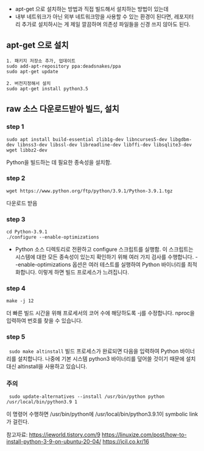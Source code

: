 
- apt-get 으로 설치하는 방법과 직접 빌드해서 설치하는 방법이 있는데 
- 내부 네트워크가 아닌 외부 네트워크망을 사용할 수 있는 환경이 된다면, 레포지터리 추가로 설치하시는 게 제일 깔끔하며 의존성 파일들을 신경 쓰지 않아도 된다.


## apt-get 으로 설치 

```
1. 패키지 저장소 추가, 업데이트
sudo add-apt-repository ppa:deadsnakes/ppa
sudo apt-get update

2. 버전지정해서 설치 
sudo apt-get install python3.5
```

## raw 소스 다운로드받아 빌드, 설치

### step 1
```
sudo apt install build-essential zlib1g-dev libncurses5-dev libgdbm-dev libnss3-dev libssl-dev libreadline-dev libffi-dev libsqlite3-dev wget libbz2-dev
```
Python을 빌드하는 데 필요한 종속성을 설치함.


### step 2
```
wget https://www.python.org/ftp/python/3.9.1/Python-3.9.1.tgz
```
다운로드 받음 

### step 3
```
cd Python-3.9.1
./configure --enable-optimizations
```

- Python 소스 디렉토리로 전환하고 configure 스크립트를 실행함. 이 스크립트는 시스템에 대한 모든 종속성이 있는지 확인하기 위해 여러 가지 검사를 수행합니다.
 --enable-optimizations 옵션은 여러 테스트를 실행하여 Python 바이너리를 최적화합니다. 이렇게 하면 빌드 프로세스가 느려집니다.

### step 4

```
make -j 12
```
더 빠른 빌드 시간을 위해 프로세서의 코어 수에 해당하도록 -j를 수정합니다. nproc을 입력하여 번호를 찾을 수 있습니다.


### step 5

``` sudo make altinstall```
빌드 프로세스가 완료되면 다음을 입력하여 Python 바이너리를 설치합니다.
나중에 기본 시스템 python3 바이너리를 덮어쓸 것이기 때문에 설치 대신 altinstall을 사용하고 있습니다.

### 주의 
```
 sudo update-alternatives --install /usr/bin/python python /usr/local/bin/python3.9 1
 ```
 
 이 명령어 수행하면 /usr/bin/python에 /usr/local/bin/python3.9.1이 symbolic link가 걸린다.
 
  

참고자료: https://ieworld.tistory.com/9
https://linuxize.com/post/how-to-install-python-3-9-on-ubuntu-20-04/
https://jcil.co.kr/16
